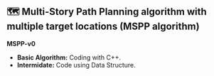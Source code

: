 ## 🗺️ Multi-Story Path Planning algorithm with multiple target locations (MSPP algorithm)

 **MSPP-v0**


   
   - **Basic Algorithm:** Coding with C++.
   - **Intermidate:** Code using Data Structure.

